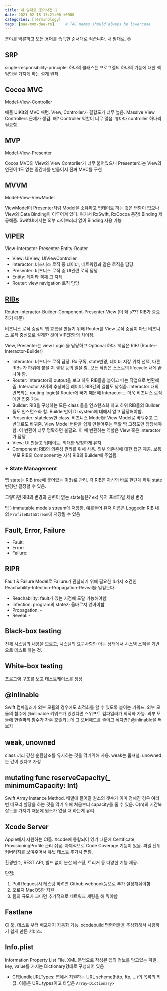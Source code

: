 ```yaml
---
title: 내 맘대로 용어사전 🥸
date: 2021-02-18 13:21:00 +0900
categories: [Terminology]
tags: [nae-mom-dae-ro]     # TAG names should always be lowercase
---
```


분야를 막론하고 모든 용어를 습득한 순서대로 적습니다. 내 맘대로. 🙄

## SRP
single-responsibility-principle: 하나의 클래스는 프로그램의 하나의 기능에 대한 책임만을 가지게 하는 설계 원칙

## Cocoa MVC
Model-View-Controller

애플 UIKit의 MVC 패턴. View, Controller가 결합도가 너무 높음. Massive View Controllers 문제가 생김. 왜? Controller 역할이 너무 많음. 뷰마다 controller 하나씩 필요함

## MVP
Model-View-Presenter

Cocoa MVC의 View와 View Contorller가 너무 붙어있으니 Presenter라는 View와 연관이 1도 없는 중간자를 만들어서 진짜 MVC를 구현

## MVVM
Model-View-ViewModel

ViewModel이 Presenter처럼 Model을 소유하고 업데이트 하는 것은 변함이 없으나 View와 Data Binding이 이루어져 있다. 여기서 RxSwift, RxCocoa 등장! Binding 제공해줌. SwiftUI에서는 외부 라이브러리 없이 Binding 사용 가능

## VIPER
View-Interactor-Presenter-Entity-Router

- View: UIView, UIViewController
- Interactor: 비즈니스 로직 중 데이터, 네트워킹과 같은 로직을 담당.
- Presenter: 비즈니스 로직 중 UI관련 로직 담당
- Entity: 데이타 객체 그 자체
- Router: view navigation 로직 담당

## [RIBs](https://github.com/uber/RIBs/wiki)
Router-Interactor-Builder-Component-Presenter-View (이 왜 s??? RIB가 중요하기 때문)

비즈니스 로직 중심의 앱 흐름을 만들기 위해 Router를 View 로직 중심이 아닌 비즈니스 로직 중심으로 설계한 것이 VIPER와의 차이점.

View, Presenter는 view Logic 을 담당하고 Optional 하다. 핵심은 RIB! (Router-Interactor-Builder)

- Interactor: 비즈니스 로직 담당. Rx 구독, state변경, 데이터 저장 위치 선택, 다른 RIBs 가 하위에 붙을 지 결정 등의 일을 함. 모든 작업은 스스로의 lifecycle 내에 끝나야 함.
- Router: Interactor의 output을 보고 하위 RIB들을 붙이고 떼는 작업으로 변환해줌. Interactor 사이의 추상화된 레이어. RIB간의 결합도 낮춰줌. Interactor 내의 반복되는 routing logic을 Router에 빼기 때문에 Interactor는 더욱 비즈니스 로직에만 집중 가능
- Builder: RIB을 구성하는 모든 class 들을 인스턴스화 하고 하위 RIB들의 Builder들도 인스턴스화 함. Builder만이 DI system에 대해서 알고 담당해야함. 
- Presenter: stateless한 class. 비즈니스 Model을 View Model로 바꿔주고 그 반대로도 바꿔줌. View Model 변환을 쉽게 만들어주는 역할 딱 그정도만 담당해야함. 이 변환이 너무 명확하면 불필요. 이 때 변환하는 역할은 View 혹은 Interactor가 담당
- View: UI 만들고 업데이트. 최대한 멍청하게 유지
- Component: RIB의 의존성 관리를 위해 사용. 외부 의존성에 대한 접근 제공. 보통 부모 RIB의 Component는 자식 RIB의 Builder에 주입됨. 

### + State Management
 앱 state는 RIB tree에 붙어있는 RIBs로 관리. 각 RIB은 자신의 바로 한단계 하위 state 변경만 결정할 수 있음.

 그렇다면 RIB의 변경과 관련이 없는 state들은? ex) 유저 프로파일 세팅 변경
 
 답 ) immutable models stream에 저장함. 예를들어 유저 이름은 LoggedIn RIB 내의 `ProfileDataStream`에 저장될 수 있음

## Fault, Error, Failure
- Fault: 
- Error:
- Failure:

## RIPR
Fault & Failure Model로 Failure가 관찰되기 위해 필요한 4가지 조건인 Reachability-Infection-Propagation-Reveal을 일컫는다.

- Reachability: fault가 있는 지점에 도달 가능해야함
- Infection: program의 state가 올바르지 않아야함
- Propagation: -
- Reveal: -

## Black-box testing
전체 시스템의 내용을 모르고, 시스템의 요구사항만 아는 상태에서 시스템 스펙을 기반으로 테스트 하는 것.

## White-box testing
프로그램 구조를 보고 테스트케이스를 생성

## @inlinable
Swift 컴파일러가 외부 모듈의 경우에도 최적화를 할 수 있도록 붙이는 키워드. 외부 모듈의 함수에 @inlinable 키워드가 있었다면 스위프트 컴파일러가 최적화 가능. 외부 모듈에 한줄짜리 함수가 자주 호출되는데 그 오버헤드를 줄이고 싶다면? @inlinable을 써보자

## weak, unowned
class 끼리 강한 순환참조를 유지하는 것을 막기위해 사용. weak는 옵셔널, unowned는 값이 있다고 가정

## mutating func reserveCapacity(_ minimumCapacity: Int)
Swift Array Instance Method. 배열에 들어갈 원소의 갯수가 이미 정해진 경우 여러번 메모리 할당을 하는 것을 막기 위해 처음부터 capacity를 줄 수 있음.
O(n)의 시간복잡도를 가지기 때문에 원소가 없을 때 하는게 유리.

## Xcode Server
Apple에서 지원하는 CI툴. Xcode에 통합되어 있기 때문에 Certificate, ProvisioningProfile 관리 쉬움. 자체적으로 Code Coverage 기능이 있음. 파일 단위 커버리지를 보여주어서 유닛 테스트 추가시 편함.

환경변수, REST API, 빌드 없이 분산 테스팅, 트리거 등 다양한 기능 제공.

단점: 
1. Pull Request시 테스팅 하려면 Github webhook등으로 추가 설정해줘야함
2. 오로지 MacOS만 지원
3. 팀의 규모가 크다면 추가적으로 네트워크 세팅을 해 줘야함

## Fastlane
CI 툴. 테스트 부터 배포까지 자동화 가능. xcodebuild 명령어들을 추상화해서 사용하기 쉽게 만든 서비스.

## Info.plist
Information Property List File. XML 문법으로 작성된 앱의 정보를 담고있는 파일. key, value를 가지는 Dictionary형태로 구성되어 있음
- CFBundleURLTypes:
앱에서 지원하는 URL scheme(http, ftp, ...)의 목록의 키 값. 이름은 URL types이고 타입은 `Array<Dictionary>`